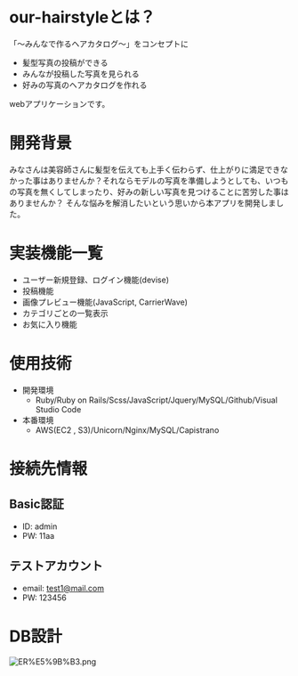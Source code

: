 # our-hairstyleとは？
「〜みんなで作るヘアカタログ〜」をコンセプトに
- 髪型写真の投稿ができる
- みんなが投稿した写真を見られる
- 好みの写真のヘアカタログを作れる

webアプリケーションです。

# 開発背景
みなさんは美容師さんに髪型を伝えても上手く伝わらず、仕上がりに満足できなかった事はありませんか？それならモデルの写真を準備しようとしても、いつもの写真を無くしてしまったり、好みの新しい写真を見つけることに苦労した事はありませんか？
そんな悩みを解消したいという思いから本アプリを開発しました。

# 実装機能一覧
- ユーザー新規登録、ログイン機能(devise)
- 投稿機能
- 画像プレビュー機能(JavaScript, CarrierWave)
- カテゴリごとの一覧表示
- お気に入り機能

# 使用技術
- 開発環境
  - Ruby/Ruby on Rails/Scss/JavaScript/Jquery/MySQL/Github/Visual Studio Code
- 本番環境
  - AWS(EC2 , S3)/Unicorn/Nginx/MySQL/Capistrano

# 接続先情報
## Basic認証
- ID: admin
- PW: 11aa
## テストアカウント
- email:  test1@mail.com
- PW: 123456

# DB設計
![ER%E5%9B%B3.png](https://github.com/kitohkazu/our-hairstyle/blob/master/ER%E5%9B%B3.png)
